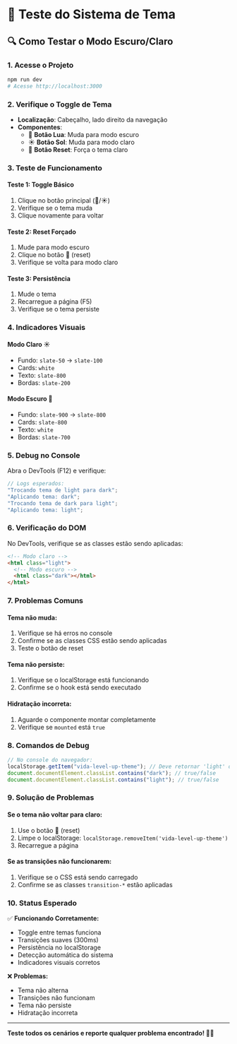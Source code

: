 # 🧪 Teste do Sistema de Tema

## 🔍 **Como Testar o Modo Escuro/Claro**

### **1. Acesse o Projeto**

```bash
npm run dev
# Acesse http://localhost:3000
```

### **2. Verifique o Toggle de Tema**

- **Localização**: Cabeçalho, lado direito da navegação
- **Componentes**:
  - 🌙 **Botão Lua**: Muda para modo escuro
  - ☀️ **Botão Sol**: Muda para modo claro
  - 🔄 **Botão Reset**: Força o tema claro

### **3. Teste de Funcionamento**

#### **Teste 1: Toggle Básico**

1. Clique no botão principal (🌙/☀️)
2. Verifique se o tema muda
3. Clique novamente para voltar

#### **Teste 2: Reset Forçado**

1. Mude para modo escuro
2. Clique no botão 🔄 (reset)
3. Verifique se volta para modo claro

#### **Teste 3: Persistência**

1. Mude o tema
2. Recarregue a página (F5)
3. Verifique se o tema persiste

### **4. Indicadores Visuais**

#### **Modo Claro** ☀️

- Fundo: `slate-50` → `slate-100`
- Cards: `white`
- Texto: `slate-800`
- Bordas: `slate-200`

#### **Modo Escuro** 🌙

- Fundo: `slate-900` → `slate-800`
- Cards: `slate-800`
- Texto: `white`
- Bordas: `slate-700`

### **5. Debug no Console**

Abra o DevTools (F12) e verifique:

```javascript
// Logs esperados:
"Trocando tema de light para dark";
"Aplicando tema: dark";
"Trocando tema de dark para light";
"Aplicando tema: light";
```

### **6. Verificação do DOM**

No DevTools, verifique se as classes estão sendo aplicadas:

```html
<!-- Modo claro -->
<html class="light">
  <!-- Modo escuro -->
  <html class="dark"></html>
</html>
```

### **7. Problemas Comuns**

#### **Tema não muda:**

1. Verifique se há erros no console
2. Confirme se as classes CSS estão sendo aplicadas
3. Teste o botão de reset

#### **Tema não persiste:**

1. Verifique se o localStorage está funcionando
2. Confirme se o hook está sendo executado

#### **Hidratação incorreta:**

1. Aguarde o componente montar completamente
2. Verifique se `mounted` está `true`

### **8. Comandos de Debug**

```javascript
// No console do navegador:
localStorage.getItem("vida-level-up-theme"); // Deve retornar 'light' ou 'dark'
document.documentElement.classList.contains("dark"); // true/false
document.documentElement.classList.contains("light"); // true/false
```

### **9. Solução de Problemas**

#### **Se o tema não voltar para claro:**

1. Use o botão 🔄 (reset)
2. Limpe o localStorage: `localStorage.removeItem('vida-level-up-theme')`
3. Recarregue a página

#### **Se as transições não funcionarem:**

1. Verifique se o CSS está sendo carregado
2. Confirme se as classes `transition-*` estão aplicadas

### **10. Status Esperado**

✅ **Funcionando Corretamente:**

- Toggle entre temas funciona
- Transições suaves (300ms)
- Persistência no localStorage
- Detecção automática do sistema
- Indicadores visuais corretos

❌ **Problemas:**

- Tema não alterna
- Transições não funcionam
- Tema não persiste
- Hidratação incorreta

---

**Teste todos os cenários e reporte qualquer problema encontrado! 🧪✨**

